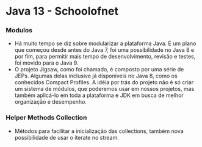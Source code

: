 # Java 13 - Schoolofnet

### Modulos
- Há muito tempo se diz sobre modularizar a plataforma Java. É um plano que começou desde antes do Java 7, foi uma possibilidade no Java 8 e por fim, para permitir mais tempo de desenvolvimento, revisão e testes, foi movido para o Java 9.
- O projeto Jigsaw, como foi chamado, é composto por uma série de JEPs. Algumas delas inclusive já disponíveis no Java 8, como os conhecidos Compact Profiles. A idéia por trás do projeto não é só criar um sistema de módulos, que poderemos usar em nossos projetos, mas também aplicá-lo em toda a plataforma e JDK em busca de melhor organização e desempenho.

### Helper Methods Collection
- Métodos para facilitar a inicialização das collections, também nova possibilidade de usar o iterate no stream.

###